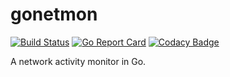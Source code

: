 # gonetmon

[![Build Status](https://travis-ci.com/bytemare/gonetmon.svg?branch=master)](https://travis-ci.com/bytemare/gonetmon)
[![Go Report Card](https://goreportcard.com/badge/github.com/bytemare/gonetmon)](https://goreportcard.com/report/github.com/bytemare/gonetmon) 
[![Codacy Badge](https://api.codacy.com/project/badge/Grade/5bc1136110874ceab9195a31bb0e3961)](https://www.codacy.com/app/bytemare/gonetmon)

A network activity monitor in Go.
